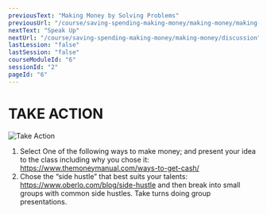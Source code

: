 ```yaml
---
previousText: "Making Money by Solving Problems"
previousUrl: "/course/saving-spending-making-money/making-money/making-money-by-solving-problems"
nextText: "Speak Up"
nextUrl: "/course/saving-spending-making-money/making-money/discussion"
lastLession: "false"
lastSession: "false"
courseModuleId: "6"
sessionId: "2"
pageId: "6"
---
```



# TAKE ACTION
![Take Action](/assets/img/take-action.jpg)

1. Select One of the following ways to make money; and present your idea to the class including why you chose it:
https://www.themoneymanual.com/ways-to-get-cash/
2. Chose the “side hustle” that best suits your talents: https://www.oberlo.com/blog/side-hustle and then break into small groups with common side hustles. Take turns doing group presentations.  

